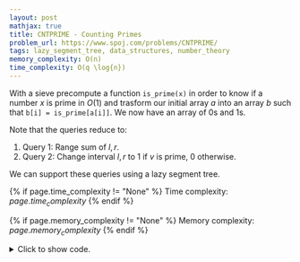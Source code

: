 ```yaml
---
layout: post
mathjax: true
title: CNTPRIME - Counting Primes
problem_url: https://www.spoj.com/problems/CNTPRIME/
tags: lazy_segment_tree, data_structures, number_theory
memory_complexity: O(n)
time_complexity: O(q \log{n})
---
```


With a sieve precompute a function `is_prime(x)` in order to know if a number
$x$ is prime in $O(1)$ and trasform our initial array $a$ into an array $b$
such that `b[i] = is_prime[a[i]]`. We now have an array of $0$s and $1$s.

Note that the queries reduce to:
1. Query 1: Range sum of $l, r$.
2. Query 2: Change interval $l, r$ to $1$ if $v$ is prime, $0$ otherwise.

We can support these queries using a lazy segment tree.


{% if page.time_complexity != "None" %}
Time complexity: ${{ page.time_complexity }}$
{% endif %}

{% if page.memory_complexity != "None" %}
Memory complexity: ${{ page.memory_complexity }}$
{% endif %}

<details>
<summary>
<p style="display:inline">Click to show code.</p>
</summary>
```cpp
{% raw %}
using namespace std;
using ll = long long;
using ii = pair<int, int>;
using vi = vector<int>;
template <int SIZE>
struct Sieve
{
    static_assert(0 <= SIZE and SIZE <= 1e8, "0 <= SIZE <= 1e8");
    using byte = unsigned char;
    std::bitset<SIZE> is_prime;
    std::vector<int> primes;
    Sieve()
    {
        is_prime.set();
        is_prime[0] = is_prime[1] = 0;
        for (int i = 4; i < SIZE; i += 2)
            is_prime[i] = 0;
        for (int i = 3; i * i < SIZE; i += 2)
            if (is_prime[i])
                for (int j = i * i; j < SIZE; j += i * 2)
                    is_prime[j] = 0;
        for (int i = 2; i < SIZE; ++i)
            if (is_prime[i])
                primes.push_back(i);
    }
};
struct S
{
    int n, np;
};
S op(S a, S b) { return {a.n + b.n, a.np + b.np}; }
S e() { return {0, 0}; };
struct F
{
    bool lazy, is_prime;
};
S mapping(F f, S x) { return f.lazy ? S{x.n, x.n * f.is_prime} : x; }
F composition(F f, F g) { return f.lazy ? f : g; }
F id() { return {0, 0}; }
int main(void)
{
    ios::sync_with_stdio(false), cin.tie(NULL);
    int t;
    cin >> t;
    int const AMAX = 1e6 + 11;
    Sieve<AMAX> sieve;
    using SegmentTree =
        atcoder::lazy_segtree<S, op, e, F, mapping, composition, id>;
    for (int tc = 1; tc <= t; ++tc)
    {
        cout << "Case " << tc << ":" << endl;
        int n, q;
        cin >> n >> q;
        vector<S> a(n);
        for (int i = 0; i < n; ++i)
        {
            int x;
            cin >> x;
            a[i] = {1, sieve.is_prime[x]};
        }
        SegmentTree st(a);
        while (q--)
        {
            int type;
            cin >> type;
            if (type)
            {
                int l, r;
                cin >> l >> r, l--;
                auto ans = st.prod(l, r);
                cout << ans.np << endl;
            }
            else
            {
                int l, r, v;
                cin >> l >> r >> v, l--;
                st.apply(l, r, F{true, sieve.is_prime[v]});
            }
        }
    }
    return 0;
}

{% endraw %}
```
</details>

